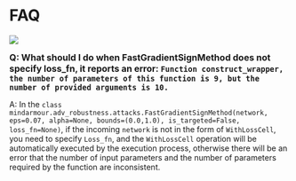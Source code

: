 ﻿# FAQ

<a href="https://gitee.com/mindspore/docs/blob/master/docs/mindarmour/docs/source_en/faq.md" target="_blank"><img src="https://gitee.com/mindspore/docs/raw/master/resource/_static/logo_source_en.png"></a>

<font size=3>**Q: What should I do when FastGradientSignMethod does not specify loss_fn, it reports an error: `Function construct_wrapper, the number of parameters of this function is 9, but the number of provided arguments is 10.`**</font>

A: In the `class mindarmour.adv_robustness.attacks.FastGradientSignMethod(network, eps=0.07, alpha=None, bounds=(0.0,1.0), is_targeted=False, loss_fn=None)`, if the incoming `network` is not in the form of `WithLossCell`, you need to specify `Loss_fn`, and the `WithLossCell` operation will be automatically executed by the execution process, otherwise there will be an error that the number of input parameters and the number of parameters required by the function are inconsistent.
